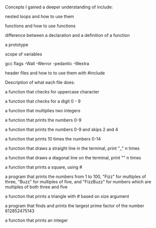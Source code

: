 Concepts I gained a deeper understanding of include:

nested loops and how to use them

functions and how to use functions

difference between a declaration and a definition of a function

a prototype

scope of variables

gcc flags -Wall -Werror -pedantic -Wextra

header files and how to to use them with #include

Description of what each file does:

a function that checks for uppercase character

a function that checks for a digit 0 - 9

a function that multiplies two integers

a function that prints the numbers 0-9

a function that prints the numbers 0-9 and skips 2 and 4

a function that prints 10 times the numbers 0-14

a function that draws a straight line in the terminal, print "_" n times

a function that draws a diagonal line on the terminal, print "\" n times

a function that prints a square, using #

a program that prints the numbers from 1 to 100, "Fizz" for multiples of three, "Buzz" for multiples of five, and "FizzBuzz" for numbers which are multiples of both three and five

a function that prints a triangle with # based on size argument

a program that finds and prints the largest prime factor of the number 612852475143

a function that prints an integer
